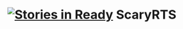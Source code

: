 [![Stories in Ready](https://badge.waffle.io/misowii/scaryrts.png?label=ready&title=Ready)](https://waffle.io/misowii/scaryrts)
ScaryRTS
========
